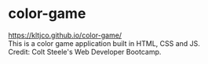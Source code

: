 # color-game

https://kltjco.github.io/color-game/<br>
This is a color game application built in HTML, CSS and JS.<br>
Credit: Colt Steele's Web Developer Bootcamp.
